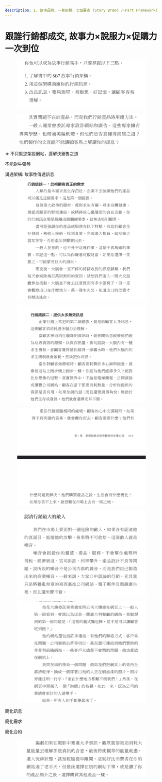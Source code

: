 ```yaml
---
description: 1. 故事品牌、一套架構、七個要素 (Story Brand 7-Part Framework)
---
```


# 跟誰行銷都成交, 故事力×說服力×促購力一次到位

<figure><img src=".gitbook/assets/image (7).png" alt=""><figcaption></figcaption></figure>

<figure><img src=".gitbook/assets/image (5).png" alt=""><figcaption></figcaption></figure>

\=> 不只幫您架設網站，還解決銷售之道

不能對牛彈琴

溝通架構: 故事性傳達訊息

<figure><img src=".gitbook/assets/image (3).png" alt=""><figcaption></figcaption></figure>

<figure><img src=".gitbook/assets/image (1).png" alt=""><figcaption></figcaption></figure>

<figure><img src=".gitbook/assets/image (4).png" alt=""><figcaption></figcaption></figure>

<figure><img src=".gitbook/assets/image.png" alt=""><figcaption></figcaption></figure>

<figure><img src=".gitbook/assets/image (2).png" alt=""><figcaption></figcaption></figure>

簡化訊息

簡化需求

簡化合約

<figure><img src=".gitbook/assets/image (6).png" alt=""><figcaption></figcaption></figure>
